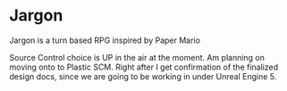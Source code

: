 # Jargon
Jargon is a turn based RPG inspired by Paper Mario 

Source Control choice is UP in the air at the moment. Am planning on moving onto to Plastic SCM. Right after I get confirmation of the finalized design docs, since we are going to be working in under Unreal Engine 5.
